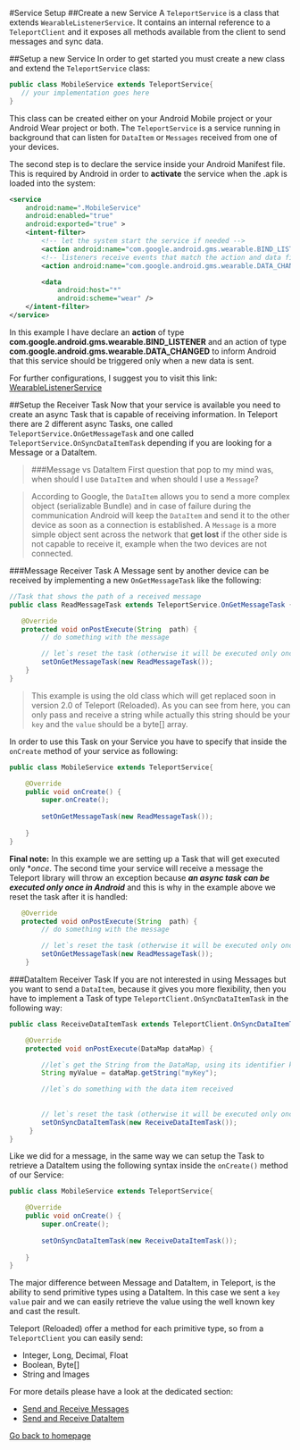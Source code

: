 #Service Setup
##Create a new Service
A `TeleportService` is a class that extends `WearableListenerService`. It contains an internal reference to 
a `TeleportClient` and it exposes all methods available from the client to send messages and sync data.

##Setup a new Service
In order to get started you must create a new class and extend the `TeleportService` class:
```java
public class MobileService extends TeleportService{
   // your implementation goes here
}
```
This class can be created either on your Android Mobile project or your Android Wear project or both.
The `TeleportService` is a service running in background that can listen for `DataItem` or `Messages` 
received from one of your devices.

The second step is to declare the service inside your Android Manifest file. This is required by Android 
in order to **activate** the service when the .apk is loaded into the system:
```xml
<service
    android:name=".MobileService"
    android:enabled="true"
    android:exported="true" >
    <intent-filter>
        <!-- let the system start the service if needed -->
        <action android:name="com.google.android.gms.wearable.BIND_LISTENER" />
        <!-- listeners receive events that match the action and data filters -->
        <action android:name="com.google.android.gms.wearable.DATA_CHANGED" />

        <data
            android:host="*"
            android:scheme="wear" />
    </intent-filter>
</service>
```

In this example I have declare an **action** of type **com.google.android.gms.wearable.BIND_LISTENER** and 
an action of type **com.google.android.gms.wearable.DATA_CHANGED** to inform Android that this service should 
be triggered only when a new data is sent.

For further configurations, I suggest you to visit this link: [WearableListenerService](https://developers.google.com/android/reference/com/google/android/gms/wearable/WearableListenerService)

##Setup the Receiver Task
Now that your service is available you need to create an async Task that is capable of receiving information.
In Teleport there are 2 different async Tasks, one called `TeleportService.OnGetMessageTask` and one called 
`TeleportService.OnSyncDataItemTask` depending if you are looking for a Message or a DataItem.

>###Message vs DataItem
>First question that pop to my mind was, when should I use `DataItem` and when should I use a `Message`?

>According to Google, the `DataItem` allows you to send a more complex object (serializable Bundle) and in case of failure 
>during the communication Android will keep the `DataItem` and send it to the other device as soon as a connection 
>is established.
>A `Message` is a more simple object sent across the network that **get lost** if the other side is not capable to receive it, example 
>when the two devices are not connected.

###Message Receiver Task
A Message sent by another device can be received by implementing a new `OnGetMessageTask` like the following:
```java
//Task that shows the path of a received message
public class ReadMessageTask extends TeleportService.OnGetMessageTask {

   @Override
   protected void onPostExecute(String  path) {
        // do something with the message

        // let`s reset the task (otherwise it will be executed only once)
        setOnGetMessageTask(new ReadMessageTask());
    }
}
```
>This example is using the old class which will get replaced soon in version 2.0 of Teleport (Reloaded). As you can see from here, you can only pass and receive a string while actually this string should be your `key` and the `value` should be a byte[] array.

In order to use this Task on your Service you have to specify that inside the `onCreate` method of your service as following:
```java
public class MobileService extends TeleportService{

    @Override
    public void onCreate() {
        super.onCreate();
    
        setOnGetMessageTask(new ReadMessageTask());
    
    }
}
```

**Final note:**
In this example we are setting up a Task that will get executed only **once*. The second time your service will receive a message 
the Teleport library will throw an exception because ***an async task can be executed only once in Android*** and this is why in the example above 
we reset the task after it is handled:
```java
   @Override
   protected void onPostExecute(String  path) {
        // do something with the message

        // let`s reset the task (otherwise it will be executed only once)
        setOnGetMessageTask(new ReadMessageTask());
    }
```

###DataItem Receiver Task
If you are not interested in using Messages but you want to send a `DataItem`, because it gives you more 
flexibility, then you have to implement a Task of type `TeleportClient.OnSyncDataItemTask` in the following way:
```java
public class ReceiveDataItemTask extends TeleportClient.OnSyncDataItemTask {

    @Override
    protected void onPostExecute(DataMap dataMap) {

        //let`s get the String from the DataMap, using its identifier key
        String myValue = dataMap.getString("myKey");

        //let`s do something with the data item received
        
        
        // let`s reset the task (otherwise it will be executed only once)
        setOnSyncDataItemTask(new ReceiveDataItemTask());
     }
}
```

Like we did for a message, in the same way we can setup the Task to retrieve a DataItem using the following syntax 
inside the `onCreate()` method of our Service:

```java
public class MobileService extends TeleportService{

    @Override
    public void onCreate() {
        super.onCreate();
    
        setOnSyncDataItemTask(new ReceiveDataItemTask());
    
    }
}
```

The major difference between Message and DataItem, in Teleport, is the ability to send primitive types using 
a DataItem. In this case we sent a `key` `value` pair and we can easily retrieve the value using the well known key and 
cast the result.

Teleport (Reloaded) offer a method for each primitive type, so from a `TeleportClient` you can easily send:
 - Integer, Long, Decimal, Float
 - Boolean, Byte[]
 - String and Images

For more details please have a look at the dedicated section:
  - [Send and Receive Messages](https://github.com/raffaeu/Teleport/blob/master/doc/MESSAGES.md)
  - [Send and Receive DataItem](https://github.com/raffaeu/Teleport/blob/master/doc/DATASYNC.md)

[Go back to homepage](https://github.com/raffaeu/Teleport/blob/master/README.md)